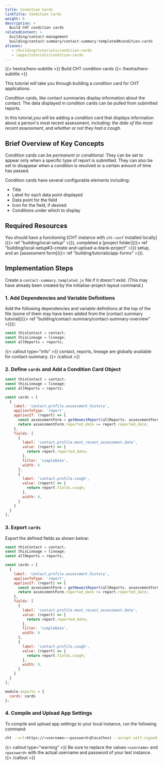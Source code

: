 ```yaml
---
title: Condition Cards
linkTitle: Condition Cards
weight: 6
description: >
  Build CHT condition cards
relatedContent: >
  building/contact-management
  building/contact-summary/contact-summary-templated#condition-cards
aliases:
   - /building/tutorials/condition-cards
   - /apps/tutorials/condition-cards
---
```


{{< hextra/hero-subtitle >}}
  Build CHT condition cards
{{< /hextra/hero-subtitle >}}

This tutorial will take you through building a condition card for CHT applications.

Condition cards, like contact summaries display information about the contact. The data displayed in condition cards can be pulled from submitted reports.

In this tutorial,you will be adding a condition card that displays information about a person's most recent assessment, including: *the date of the most recent assessment*, and *whether or not they had a cough*.

## Brief Overview of Key Concepts

Condition cards can be *permanent or conditional*. They can be set to appear only when a specific type of report is submitted. They can also be set to disappear when a condition is resolved or a certain amount of time has passed.

Condition cards have several configurable elements including:

- Title
- Label for each data point displayed
- Data point for the field
- Icon for the field, if desired
- Conditions under which to display

## Required Resources

You should have a functioning [CHT instance with `cht-conf` installed locally]({{< ref "building/local-setup" >}}), completed a [project folder]({{< ref "building/local-setup#3-create-and-upload-a-blank-project" >}}) setup, and an [assessment form]({{< ref "building/tutorials/app-forms" >}}).

## Implementation Steps

Create a `contact-summary.templated.js` file if it doesn't exist. (This may have already been created by the initialise-project-layout command.)

### 1. Add Dependencies and Variable Definitions

Add the following dependencies and variable definitions at the top of the file (some of them may have been added from the [contact summary tutorial]({{< ref "building/contact-summary/contact-summary-overview" >}})):

```javascript
const thisContact = contact;
const thisLineage = lineage;
const allReports = reports;
```

{{< callout type="info" >}}
  contact, reports, lineage are globally available for contact-summary. 
{{< /callout >}}

### 2. Define `cards` and Add a Condition Card Object

```javascript
const thisContact = contact;
const thisLineage = lineage;
const allReports = reports;

const cards = [
  {
    label: 'contact.profile.assessment_history',
    appliesToType: 'report',
    appliesIf: (report) => {
      const assessmentForm = getNewestReport(allReports, assessmentForms);
      return assessmentForm.reported_date >= report.reported_date;
    },
    fields: [
      {
        label: 'contact.profile.most_recent_assessment.date',
        value: (report) => { 
          return report.reported_date;
        },
        filter: 'simpleDate',
        width: 6
      },
      {
        label: 'contact.profile.cough',
        value: (report) => {
          return report.fields.cough;
        },
        width: 6,
      }
    ]
  }
];
```

### 3. Export `cards`

Export the defined fields as shown below:

```javascript
const thisContact = contact;
const thisLineage = lineage;
const allReports = reports;

const cards = [
  {
    label: 'contact.profile.assessment_history',
    appliesToType: 'report',
    appliesIf: (report) => {
      const assessmentForm = getNewestReport(allReports, assessmentForms);
      return assessmentForm.reported_date >= report.reported_date;
    },
    fields: [
      {
        label: 'contact.profile.most_recent_assessment.date',
        value: (report) => { 
          return report.reported_date;
        },
        filter: 'simpleDate',
        width: 6
      },
      {
        label: 'contact.profile.cough',
        value: (report) => {
          return report.fields.cough;
        },
        width: 6,
      }
    ]
  }
];

module.exports = {
  cards: cards
};
```

### 4. Compile and Upload App Settings

To compile and upload app settings to your local instance, run the following command:

```zsh
cht --url=https://<username>:<password>@localhost --accept-self-signed-certs compile-app-settings upload-app-settings
```

{{< callout type="warning" >}}
  Be sure to replace the values `<username>` and `<password>` with the actual username and password of your test instance.
{{< /callout >}}